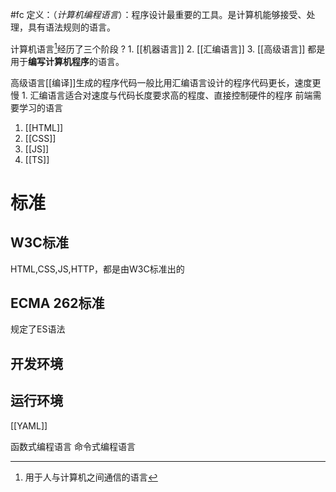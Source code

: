 #fc 
定义：（*计算机编程语言*）：程序设计最重要的工具。是计算机能够接受、处理，具有语法规则的语言。

计算机语言[^1]经历了三个阶段
?
	1. [[机器语言]] 
	2. [[汇编语言]] 
	3. [[高级语言]] 
都是用于**编写计算机程序**的语言。

高级语言[[编译]]生成的程序代码一般比用汇编语言设计的程序代码更长，速度更慢
	1. 汇编语言适合对速度与代码长度要求高的程度、直接控制硬件的程序
前端需要学习的语言
1. [[HTML]] 
2. [[CSS]] 
3. [[JS]] 
4. [[TS]] 

# 标准
## W3C标准
HTML,CSS,JS,HTTP，都是由W3C标准出的
## ECMA 262标准
规定了ES语法
## 开发环境

## 运行环境



[[YAML]] 

函数式编程语言
命令式编程语言

[^1]: 用于人与计算机之间通信的语言
